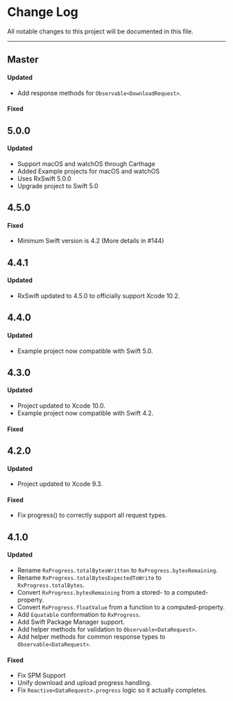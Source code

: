 # Change Log
All notable changes to this project will be documented in this file.

---

## Master

#### Updated

* Add response methods for `Observable<DownloadRequest>`.

#### Fixed

## 5.0.0

#### Updated
* Support macOS and watchOS through Carthage 
* Added Example projects for macOS and watchOS 
* Uses RxSwift 5.0.0
* Upgrade project to Swift 5.0

## 4.5.0

#### Fixed
*  Minimum Swift version is 4.2 (More details in #144)

## 4.4.1

#### Updated
* RxSwift updated to 4.5.0 to officially support Xcode 10.2.

## 4.4.0

#### Updated
* Example project now compatible with Swift 5.0.

## 4.3.0

#### Updated
* Project updated to Xcode 10.0.
* Example project now compatible with Swift 4.2.

#### Fixed

## 4.2.0

#### Updated
* Project updated to Xcode 9.3.

#### Fixed
* Fix progress() to correctly support all request types.

## 4.1.0

#### Updated

* Rename `RxProgress.totalBytesWritten` to `RxProgress.bytesRemaining`.
* Rename `RxProgress.totalBytesExpectedToWrite` to `RxProgress.totalBytes`.
* Convert `RxProgress.bytesRemaining` from a stored- to a computed-property.
* Convert `RxProgress.floatValue` from a function to a computed-property.
* Add `Equatable` conformation to `RxProgress`.
* Add Swift Package Manager support.
* Add helper methods for validation to `Observable<DataRequest>`.
* Add helper methods for common response types to `Observable<DataRequest>`.

#### Fixed

* Fix SPM Support
* Unify download and upload progress handling.
* Fix `Reactive<DataRequest>.progress` logic so it actually completes.
